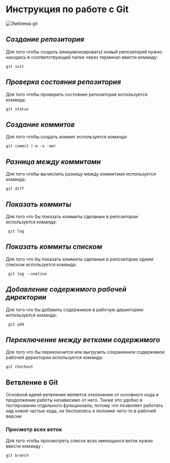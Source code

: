 # **Инструкция по работе с Git**

![Эмблема git](Gitimage.jpeg)

## *Создание репозитория*

Для того чтобы создать (инициализировать) новый репозиторий нужно находясь в соответствующей папке через терминал ввести команду:

    git init

## *Проверка состояния репозитория*

Для того чтобы проверить состояние репозитория используется команда:

    git status

## *Создание коммитов*

Для того чтобы создать коммит используется команда:

    git commit (-m -a -am)

## *Разница между коммитами*

Для того чтобы вычислить разницу между коммитами используется команда:

    git diff

## *Показать коммиты* 

Для того что бы показать коммиты сделаные в репозитории используется команда:

     git log

## *Показать коммиты списком*

Для того что бы показать коммиты сделаные в репозитории одним списком используется команда:

     git log --oneline

## *Добавление содержимого рабочей директории*

Для того что бы добавить содержимое в рабочую дерикторию используется команда:

     git add

## *Переключение между ветками содержимого*

Для того что бы переключится или выгрузить сохраненное содержимое рабочей деректории используется команда: 

    git checkout

## Ветвление в Git

Основной идеей ветвления является отклонение от основного кода и продолжение работы независимо от него. Также это удобно в тестировании отдельного функционала, потому что позволяет работать над новой частью кода, не беспокоясь о поломке чего-то в рабочей версии

### Просмотр всех веток

Для того чтобы просмотреть список всех имеющихся веток нужно ввести команду :

    git branch
